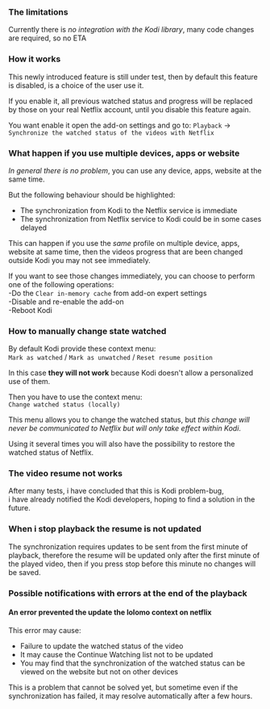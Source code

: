### The limitations

Currently there is _no integration with the Kodi library_, many code changes are required, so no ETA

### How it works

This newly introduced feature is still under test, then by default this feature is disabled, is a choice of the user use it.

If you enable it, all previous watched status and progress will be replaced by those on your real Netflix account, until you disable this feature again.

You want enable it open the add-on settings and go to:
`Playback` -> `Synchronize the watched status of the videos with Netflix`

### What happen if you use multiple devices, apps or website

_In general there is no problem_, you can use any device, apps, website at the same time.

But the following behaviour should be highlighted:

- The synchronization from Kodi to the Netflix service is immediate
- The synchronization from Netflix service to Kodi could be in some cases delayed

This can happen if you use the _same_ profile on multiple device, apps, website at same time, then the videos progress that are been changed outside Kodi you may not see immediately.

If you want to see those changes immediately, you can choose to perform one of the following operations:<br/>
-Do the `Clear in-memory cache` from add-on expert settings<br/>
-Disable and re-enable the add-on<br/>
-Reboot Kodi

### How to manually change state watched

By default Kodi provide these context menu:<br/>
`Mark as watched` / `Mark as unwatched` / `Reset resume position`

In this case **they will not work** because Kodi doesn't allow a personalized use of them.

Then you have to use the context menu:<br/>
`Change watched status (locally)`

This menu allows you to change the watched status, but _this change will never be communicated to Netflix but will only take effect within Kodi_.

Using it several times you will also have the possibility to restore the watched status of Netflix.

### The video resume not works

After many tests, i have concluded that this is Kodi problem-bug,<br/>
i have already notified the Kodi developers, hoping to find a solution in the future.

### When i stop playback the resume is not updated

The synchronization requires updates to be sent from the first minute of playback, therefore the resume will be updated only after the first minute of the played video, then if you press stop before this minute no changes will be saved.

### Possible notifications with errors at the end of the playback

#### An error prevented the update the lolomo context on netflix

This error may cause:
- Failure to update the watched status of the video
- It may cause the Continue Watching list not to be updated
- You may find that the synchronization of the watched status can be viewed on the website but not on other devices

This is a problem that cannot be solved yet,
but sometime even if the synchronization has failed,
it may resolve automatically after a few hours.
